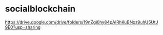 # socialblockchain

https://drive.google.com/drive/folders/19nZgi0hy84pAIRhKuBNxz9uhU5UtJ9E0?usp=sharing

